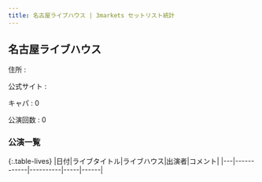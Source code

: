 ```yaml
---
title: 名古屋ライブハウス | 3markets セットリスト統計
---
```

## 名古屋ライブハウス

住所
:    

公式サイト
:    []()

キャパ
:    0

公演回数
: 0


### 公演一覧

{:.table-lives}
|日付|ライブタイトル|ライブハウス|出演者|コメント|
|---|------------|----------|-----|------|

